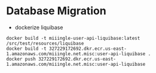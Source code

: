 # Database Migration

- dockerize liquibase
```shell
docker build -t miiingle-user-api-liquibase:latest /src/test/resources/liquibase
docker build -t 327229172692.dkr.ecr.us-east-1.amazonaws.com/miiingle.net.misc:user-api-liquibase .
docker push 327229172692.dkr.ecr.us-east-1.amazonaws.com/miiingle.net.misc:user-api-liquibase
```